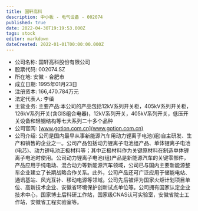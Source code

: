 ```yaml
---
title: 国轩高科
description: 中小板 - 电气设备 - 002074
published: true
date: 2022-04-30T19:19:53.000Z
tags: stock
editor: markdown
dateCreated: 2022-01-01T00:00:00.000Z
---
```


- 公司名称: 国轩高科股份有限公司
- 股票代码: 002074.SZ
- 所在地: 安徽 - 合肥市
- 成立日期: 1995年01月23日
- 注册资本: 166,470.784万元
- 法定代表人: 李缜
- 主营业务: 主要产品:本公司的产品包括12kV系列开关柜，405kV系列开关柜，126kV系列开关(含GIS组合电器)，12kV系列开关，405kV系列开关，低压开关设备和轻钢结构等七大系列二十多个品种
- 公司官网: [www.gotion.com.cn](www.gotion.com.cn)
- 公司介绍: 公司是国内最早从事新能源汽车用动力锂离子电池(组)自主研发、生产和销售的企业之一。公司产品包括动力锂离子电池组产品、单体锂离子电池(电芯)、动力锂电池正极材料等；其中正极材料作为关键原材料在制造单体锂离子电池时使用。公司动力锂离子电池(组)产品是新能源汽车的关键零部件，产品应用于纯电动、混合动力等新能源汽车领域，公司已与国内主要新能源整车企业建立了长期战略合作关系。此外，公司产品还可广泛应用于储能电站、通讯基站、风光互补、移动电源等领域。公司先后被评为国家火炬计划项目单位、高新技术企业、安徽省环境保护创新试点单位等。公司拥有国家认定企业技术中心，国家博士后科研工作站，国家级CNAS认可实验室，安徽省院士工作站，安徽省工程实验室等。


